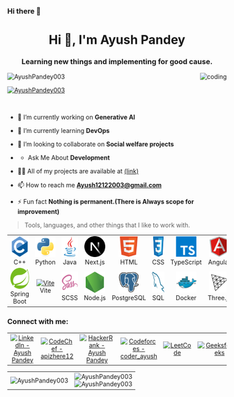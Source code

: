 ### Hi there 👋
<!--
**AyushPandey003/AyushPandey003** is a ✨ _special_ ✨ repository because its `README.md` (this file) appears on your GitHub profile.
Here are some ideas to get you started:
- 🔭 I’m currently working on ...
- 🌱 I’m currently learning ...
- 👯 I’m looking to collaborate on ...
- 🤔 I’m looking for help with ...
- 💬 Ask me about ...
- 📫 How to reach me: ...
- 😄 Pronouns: ...
- ⚡ Fun fact: ...
-->
<h1 align="center">Hi 👋, I'm Ayush Pandey</h1>
<h3 align="center">Learning new things and implementing for good cause.</h3>

<img align="right" alt="coding" src="https://media1.tenor.com/images/cd37fa49c983ac905df0016fd5b6a2ee/tenor.gif?itemid=13165216">
<p align="left"> <img src="https://komarev.com/ghpvc/?username=AyushPandey003&label=Profile%20views&color=0e75b6&style=flat" alt="AyushPandey003" /> </p>

<p align="left"> <a href="https://github.com/ryo-ma/github-profile-trophy"><img src="https://github-profile-trophy.vercel.app/?username=AyushPandey003" alt="AyushPandey003" /></a> </p>

<p align="left"> <a href="https://twitter.com/" target="blank"><img src="https://img.shields.io/twitter/follow/?logo=twitter&style=for-the-badge" alt="" /></a> </p>

- 🔭 I’m currently working on **Generative AI**

- 🌱 I’m currently learning **DevOps**

- 👯 I’m looking to collaborate on **Social welfare projects**
  
- - Ask Me About **Development**

- 👨‍💻 All of my projects are available at <a href="https://github.com/AyushPandey003?tab=repositories">(link)</a>

- 📫 How to reach me **Ayush12122003@gmail.com**

- ⚡ Fun fact **Nothing is permanent.(There is Always scope for improvement)**
> Tools, languages, and other things that I like to work with.
<table>
  <tr>
    <td align="center" width="96">
      <a href="https://www.cprogramming.com">
        <img src="https://raw.githubusercontent.com/devicons/devicon/master/icons/c/c-original.svg" width="48" height="48" alt="C++" />
      </a>
      <br>C++
    </td>
    <td align="center" width="96">
      <a href="https://www.python.org/">
        <img src="https://raw.githubusercontent.com/devicons/devicon/master/icons/python/python-original.svg" width="48" height="48" alt="Python" />
      </a>
      <br>Python
    </td>
    <td align="center" width="96">
      <a href="https://www.java.com/">
        <img src="https://raw.githubusercontent.com/devicons/devicon/master/icons/java/java-original.svg" width="48" height="48" alt="Java" />
      </a>
      <br>Java
    </td>
    <td align="center" width="96">
      <a href="https://nextjs.org/">
        <img src="https://raw.githubusercontent.com/devicons/devicon/master/icons/nextjs/nextjs-original.svg" width="48" height="48" alt="Next.js" />
      </a>
      <br>Next.js
    </td>
    <td align="center" width="96">
      <a href="https://developer.mozilla.org/en-US/docs/Web/HTML">
        <img src="https://raw.githubusercontent.com/devicons/devicon/master/icons/html5/html5-original.svg" width="48" height="48" alt="HTML" />
      </a>
      <br>HTML
    </td>
    <td align="center" width="96">
      <a href="https://developer.mozilla.org/en-US/docs/Web/CSS">
        <img src="https://raw.githubusercontent.com/devicons/devicon/master/icons/css3/css3-original.svg" width="48" height="48" alt="CSS" />
      </a>
      <br>CSS
    </td>
    <td align="center" width="96">
      <a href="https://www.typescriptlang.org/">
        <img src="https://raw.githubusercontent.com/devicons/devicon/master/icons/typescript/typescript-original.svg" width="48" height="48" alt="TypeScript" />
      </a>
      <br>TypeScript
    </td>
    <td align="center" width="96">
      <a href="https://angular.io/">
        <img src="https://raw.githubusercontent.com/devicons/devicon/master/icons/angularjs/angularjs-original.svg" width="48" height="48" alt="Angular" />
      </a>
      <br>Angular
    </td>
  </tr>
  <tr>
    <td align="center" width="96">
      <a href="https://spring.io/projects/spring-boot">
        <img src="https://raw.githubusercontent.com/devicons/devicon/master/icons/spring/spring-original.svg" width="48" height="48" alt="Spring Boot" />
      </a>
      <br>Spring Boot
    </td>
    <td align="center" width="96">
      <a href="https://vitejs.dev/">
        <img src="https://vitejs.dev/logo.svg" width="48" height="48" alt="Vite" />
      </a>
      <br>Vite
    </td>
    <td align="center" width="96">
      <a href="https://sass-lang.com/">
        <img src="https://raw.githubusercontent.com/devicons/devicon/master/icons/sass/sass-original.svg" width="48" height="48" alt="SCSS" />
      </a>
      <br>SCSS
    </td>
    <td align="center" width="96">
      <a href="https://nodejs.org/">
        <img src="https://raw.githubusercontent.com/devicons/devicon/master/icons/nodejs/nodejs-original.svg" width="48" height="48" alt="Node.js" />
      </a>
      <br>Node.js
    </td>
    <td align="center" width="96">
      <a href="https://www.postgresql.org/">
        <img src="https://raw.githubusercontent.com/devicons/devicon/master/icons/postgresql/postgresql-original.svg" width="48" height="48" alt="PostgreSQL" />
      </a>
      <br>PostgreSQL
    </td>
    <td align="center" width="96">
      <a href="https://www.sql.org/">
        <img src="https://raw.githubusercontent.com/devicons/devicon/master/icons/mysql/mysql-original.svg" width="48" height="48" alt="SQL" />
      </a>
      <br>SQL
    </td>
    <td align="center" width="96">
      <a href="https://www.docker.com/">
        <img src="https://raw.githubusercontent.com/devicons/devicon/master/icons/docker/docker-original.svg" width="48" height="48" alt="Docker" />
      </a>
      <br>Docker
    </td>
    <td align="center" width="96">
    <a href="https://threejs.org/">
      <img src="https://raw.githubusercontent.com/devicons/devicon/master/icons/threejs/threejs-original.svg" width="48" height="48" alt="Three.js" />
    </a>
    <br>Three.js
    </td>
  </tr>
</table>
<h3 align="left">Connect with me:</h3>
<table>
  <tr>
    <td align="center" width="60">
      <a href="https://linkedin.com/in/ayushpandey003" target="_blank">
        <img src="https://raw.githubusercontent.com/rahuldkjain/github-profile-readme-generator/master/src/images/icons/Social/linked-in-alt.svg" alt="LinkedIn - Ayush Pandey" height="30" width="40" />
      </a>
    </td>
    <td align="center" width="60">
      <a href="https://www.codechef.com/users/coder_ayush_03" target="_blank">
        <img src="https://cdn.jsdelivr.net/npm/simple-icons@3.1.0/icons/codechef.svg" alt="CodeChef - apizhere12" height="30" width="40" />
      </a>
    </td>
    <td align="center" width="60">
      <a href="https://www.hackerrank.com/profile/ayush12122003" target="_blank">
        <img src="https://raw.githubusercontent.com/rahuldkjain/github-profile-readme-generator/master/src/images/icons/Social/hackerrank.svg" alt="HackerRank - Ayush Pandey" height="30" width="40" />
      </a>
    </td>
    <td align="center" width="60">
      <a href="https://codeforces.com/profile/coder_ayush" target="_blank">
        <img src="https://raw.githubusercontent.com/rahuldkjain/github-profile-readme-generator/master/src/images/icons/Social/codeforces.svg" alt="Codeforces - coder_ayush" height="30" width="40" />
      </a>
    </td>
    <td align="center" width="60">
      <a href="https://leetcode.com/coder_ayush_leet" target="_blank">
        <img src="https://cdn.jsdelivr.net/npm/simple-icons@3.1.0/icons/leetcode.svg" alt="LeetCode" height="30" width="40" />
      </a>
    </td>
    <td align="center" width="60">
      <a href="https://auth.geeksforgeeks.org/user/" target="_blank">
        <img src="https://cdn.jsdelivr.net/npm/simple-icons@3.1.0/icons/geeksforgeeks.svg" alt="GeeksforGeeks" height="30" width="40" />
      </a>
    </td>
  </tr>
</table>


<table>
  <tr>
    <td>
      <img src="https://github-readme-stats.vercel.app/api/top-langs?username=AyushPandey003&show_icons=true&locale=en" alt="AyushPandey003" height="400" />
    </td>
    <td>
      <img src="https://github-readme-stats.vercel.app/api?username=AyushPandey003&show_icons=true&locale=en" alt="AyushPandey003" width"260" />
      <br />
      <img src="https://github-readme-streak-stats.herokuapp.com/?user=AyushPandey003&" alt="AyushPandey003" />
    </td>
  </tr>
</table>



